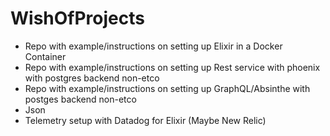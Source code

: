 # WishOfProjects
* Repo with example/instructions on setting up Elixir in a Docker Container
* Repo with example/instructions on setting up Rest service with phoenix with postgres backend non-etco
* Repo with example/instructions on setting up GraphQL/Absinthe with postges backend non-etco
* Json
* Telemetry setup with Datadog for Elixir (Maybe New Relic)
